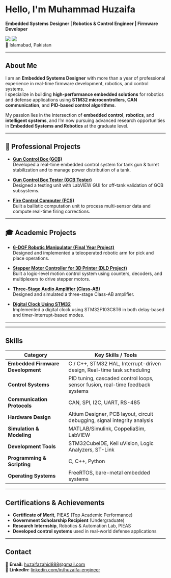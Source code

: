 # Hello, I'm Muhammad Huzaifa   
**Embedded Systems Designer | Robotics & Control Engineer | Firmware Developer**

<a href="https://linkedin.com/in/huzaifa-engineer"><img src="https://img.shields.io/badge/-LinkedIn-0072b1?&style=for-the-badge&logo=linkedin&logoColor=white" /></a> 
<a href="mailto:huzaifazahid888@gmail.com"><img src="https://img.shields.io/badge/-Email-D14836?&style=for-the-badge&logo=gmail&logoColor=white" /></a>  
📍 Islamabad, Pakistan  

---

##  About Me
I am an **Embedded Systems Designer** with more than a year of professional experience in real-time firmware development, robotics, and control systems.  
I specialize in building **high-performance embedded solutions** for robotics and defense applications using **STM32 microcontrollers**, **CAN communication**, and **PID-based control algorithms**.  

My passion lies in the intersection of **embedded control**, **robotics**, and **intelligent systems**, and I’m now pursuing advanced research opportunities in **Embedded Systems and Robotics** at the graduate level.

---

## 💼 Professional Projects

- [**Gun Control Box (GCB)**](https://github.com/HUZAIFA0022/GCB)  
  Developed a real-time embedded control system for tank gun & turret stabilization and to manage power distribution of a tank.

- [**Gun Control Box Tester (GCB Tester)**](https://github.com/HUZAIFA0022/GCB-Tester)  
  Designed a testing unit with LabVIEW GUI for off-tank validation of GCB subsystems.

- [**Fire Control Computer (FCS)**](https://github.com/HUZAIFA0022/FCS)  
  Built a ballistic computation unit to process multi-sensor data and compute real-time firing corrections.

---

## 🎓 Academic Projects

- [**6-DOF Robotic Manipulator (Final Year Project)**](#)  
  Designed and implemented a teleoperated robotic arm for pick and place operations.

- [**Stepper Motor Controller for 3D Printer (DLD Project)**](https://github.com/HUZAIFA0022/Stepper-Motor-Controller-DLD)  
  Built a logic-level motion control system using counters, decoders, and multiplexers to drive stepper motors.

- [**Three-Stage Audio Amplifier (Class-AB)**](https://github.com/HUZAIFA0022/Audio-Amplifier-Class-AB)  
  Designed and simulated a three-stage Class-AB amplifier.

- [**Digital Clock Using STM32**](https://github.com/HUZAIFA0022/Digital-Clock-STM32)  
  Implemented a digital clock using STM32F103C8T6 in both delay-based and timer-interrupt-based modes.

---


---
##  Skills

| Category | Key Skills / Tools |
|-----------|--------------------|
| **Embedded Firmware Development** | C / C++, STM32 HAL, Interrupt-driven design, Real-time task scheduling |
| **Control Systems** | PID tuning, cascaded control loops, sensor fusion, real-time feedback systems |
| **Communication Protocols** | CAN, SPI, I2C, UART, RS-485 |
| **Hardware Design** | Altium Designer, PCB layout, circuit debugging, signal integrity analysis |
| **Simulation & Modeling** | MATLAB/Simulink, CoppeliaSim, LabVIEW |
| **Development Tools** | STM32CubeIDE, Keil uVision, Logic Analyzers, ST-Link |
| **Programming & Scripting** | C, C++, Python |
| **Operating Systems** | FreeRTOS, bare-metal embedded systems |

---
##  Certifications & Achievements
- **Certificate of Merit**, PIEAS (Top Academic Performance)  
- **Government Scholarship Recipient** (Undergraduate)  
- **Research Internship**, Robotics & Automation Lab, PIEAS  
- **Developed control systems** used in real-world defense applications  

---

##  Contact
📧 **Email:** [huzaifazahid888@gmail.com](mailto:huzaifazahid888@gmail.com)  
🔗 **LinkedIn:** [linkedin.com/in/huzaifa-engineer](https://linkedin.com/in/huzaifa-engineer)  

